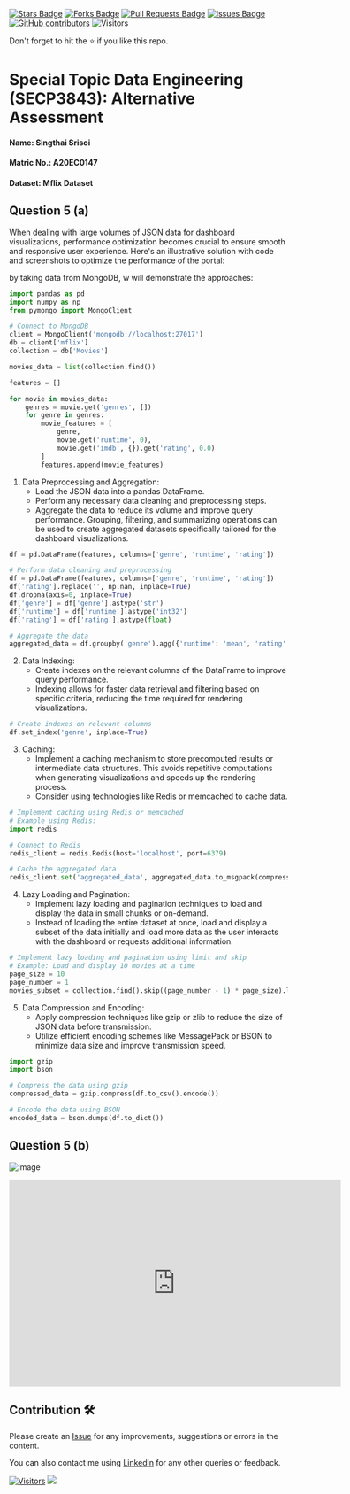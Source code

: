 <a href="https://github.com/drshahizan/SECP3843/stargazers"><img src="https://img.shields.io/github/stars/drshahizan/SECP3843" alt="Stars Badge"/></a>
<a href="https://github.com/drshahizan/SECP3843/network/members"><img src="https://img.shields.io/github/forks/drshahizan/SECP3843" alt="Forks Badge"/></a>
<a href="https://github.com/drshahizan/SECP3843/pulls"><img src="https://img.shields.io/github/issues-pr/drshahizan/SECP3843" alt="Pull Requests Badge"/></a>
<a href="https://github.com/drshahizan/SECP3843/issues"><img src="https://img.shields.io/github/issues/drshahizan/SECP3843" alt="Issues Badge"/></a>
<a href="https://github.com/drshahizan/SECP3843/graphs/contributors"><img alt="GitHub contributors" src="https://img.shields.io/github/contributors/drshahizan/SECP3843?color=2b9348"></a>
![Visitors](https://api.visitorbadge.io/api/visitors?path=https%3A%2F%2Fgithub.com%2Fdrshahizan%2FSECP3843&labelColor=%23d9e3f0&countColor=%23697689&style=flat)


Don't forget to hit the :star: if you like this repo.

# Special Topic Data Engineering (SECP3843): Alternative Assessment

#### Name: Singthai Srisoi
#### Matric No.: A20EC0147
#### Dataset: Mflix Dataset

## Question 5 (a)
When dealing with large volumes of JSON data for dashboard visualizations, performance optimization becomes crucial to ensure smooth and responsive user experience. Here's an illustrative solution with code and screenshots to optimize the performance of the portal:

by taking data from MongoDB, w will demonstrate the approaches:
```python
import pandas as pd
import numpy as np
from pymongo import MongoClient

# Connect to MongoDB
client = MongoClient('mongodb://localhost:27017')
db = client['mflix']
collection = db['Movies']

movies_data = list(collection.find())

features = []

for movie in movies_data:
    genres = movie.get('genres', [])
    for genre in genres:
        movie_features = [
            genre,
            movie.get('runtime', 0),
            movie.get('imdb', {}).get('rating', 0.0)
        ]
        features.append(movie_features)
```

1. Data Preprocessing and Aggregation:
   - Load the JSON data into a pandas DataFrame.
   - Perform any necessary data cleaning and preprocessing steps.
   - Aggregate the data to reduce its volume and improve query performance. Grouping, filtering, and summarizing operations can be used to create aggregated datasets specifically tailored for the dashboard visualizations.
   
```python
df = pd.DataFrame(features, columns=['genre', 'runtime', 'rating'])

# Perform data cleaning and preprocessing
df = pd.DataFrame(features, columns=['genre', 'runtime', 'rating'])
df['rating'].replace('', np.nan, inplace=True)
df.dropna(axis=0, inplace=True)
df['genre'] = df['genre'].astype('str')
df['runtime'] = df['runtime'].astype('int32')
df['rating'] = df['rating'].astype(float)

# Aggregate the data
aggregated_data = df.groupby('genre').agg({'runtime': 'mean', 'rating': 'mean'}).reset_index()

```
   

2. Data Indexing:
   - Create indexes on the relevant columns of the DataFrame to improve query performance.
   - Indexing allows for faster data retrieval and filtering based on specific criteria, reducing the time required for rendering visualizations.
   
```python
# Create indexes on relevant columns
df.set_index('genre', inplace=True)
```

3. Caching:
   - Implement a caching mechanism to store precomputed results or intermediate data structures. This avoids repetitive computations when generating visualizations and speeds up the rendering process.
   - Consider using technologies like Redis or memcached to cache data.
   
```python
# Implement caching using Redis or memcached
# Example using Redis:
import redis

# Connect to Redis
redis_client = redis.Redis(host='localhost', port=6379)

# Cache the aggregated data
redis_client.set('aggregated_data', aggregated_data.to_msgpack(compress='zlib'))
```

4. Lazy Loading and Pagination:
   - Implement lazy loading and pagination techniques to load and display the data in small chunks or on-demand.
   - Instead of loading the entire dataset at once, load and display a subset of the data initially and load more data as the user interacts with the dashboard or requests additional information.
   
```python
# Implement lazy loading and pagination using limit and skip
# Example: Load and display 10 movies at a time
page_size = 10
page_number = 1
movies_subset = collection.find().skip((page_number - 1) * page_size).limit(page_size)
```

5. Data Compression and Encoding:
   - Apply compression techniques like gzip or zlib to reduce the size of JSON data before transmission.
   - Utilize efficient encoding schemes like MessagePack or BSON to minimize data size and improve transmission speed.
```python
import gzip
import bson

# Compress the data using gzip
compressed_data = gzip.compress(df.to_csv().encode())

# Encode the data using BSON
encoded_data = bson.dumps(df.to_dict())
```

## Question 5 (b)
![image](https://github.com/drshahizan/SECP3843/assets/84219904/95b06b1b-b518-46da-bc7d-519835c5929c)
<iframe title="Report Section" width="600" height="373.5" src="https://app.powerbi.com/view?r=eyJrIjoiMTdhNzI3NzAtZTFjZC00MzFiLWIxNjMtY2JhNGFmZWU5ODU5IiwidCI6IjBlMGRiMmFkLWM0MTYtNDdjNy04OGVjLWNlYWM0ZWU3Njc2NyIsImMiOjEwfQ%3D%3D" frameborder="0" allowFullScreen="true"></iframe>


## Contribution 🛠️
Please create an [Issue](https://github.com/drshahizan/special-topic-data-engineering/issues) for any improvements, suggestions or errors in the content.

You can also contact me using [Linkedin](https://www.linkedin.com/in/drshahizan/) for any other queries or feedback.

[![Visitors](https://api.visitorbadge.io/api/visitors?path=https%3A%2F%2Fgithub.com%2Fdrshahizan&labelColor=%23697689&countColor=%23555555&style=plastic)](https://visitorbadge.io/status?path=https%3A%2F%2Fgithub.com%2Fdrshahizan)
![](https://hit.yhype.me/github/profile?user_id=81284918)




